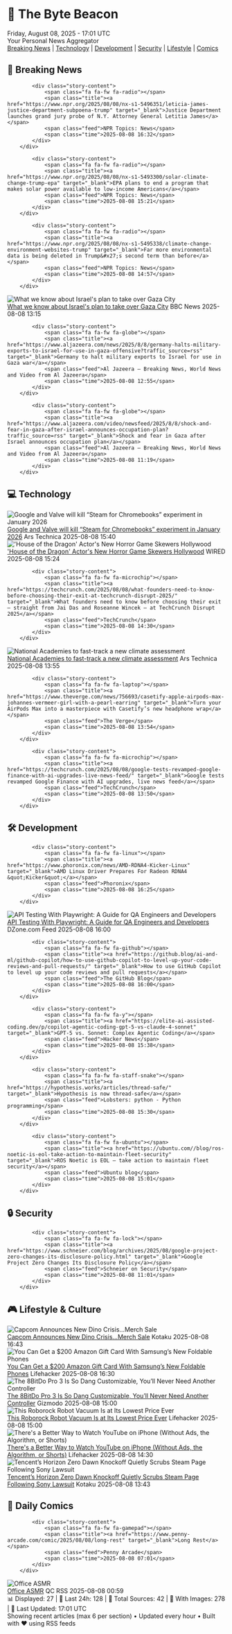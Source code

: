 <!-- Processing 54 RSS feeds at 2025-08-08 17:01:36 UTC -->
<!-- Processing: XKCD -->
<!-- Processing: Penny Arcade -->
<!-- Processing: Poorly Drawn Lines -->
<!-- Processing: Garfield -->
<!-- Processing: Cyanide & Happiness -->
<!-- Processing: CNN Breaking News -->
<!-- Processing: BBC Breaking News -->
<!-- Processing: NPR News -->
<!-- Processing: Reuters Top News -->
<!-- Processing: Reuters World News -->
<!-- Processing: ABC News Breaking -->
<!-- Processing: Guardian World News -->
<!-- Processing: O'Reilly Radar -->
<!-- Processing: Slashdot -->
<!-- Processing: Lobsters Python -->
<!-- Processing: Hacker News -->
<!-- Processing: StackOverflow Blog -->
<!-- Processing: Phoronix Linux News -->
<!-- Processing: Ubuntu Blog -->
<!-- Processing: GitHub Blog -->
<!-- Processing: InfoQ -->
<!-- Processing: DZone -->
<!-- Processing: Martin Fowler -->
<!-- Processing: Coding Horror -->
<!-- Processing: The Pragmatic Engineer -->
<!-- Processing: Lifehacker -->
<!-- Processing: Kotaku -->
<!-- Processing: Krebs on Security -->
<!-- Processing: Schneier on Security -->
<!-- Generated 8 new posts out of 29 feeds processed -->
<div class="newspaper-header">
    <h1 class="newspaper-title">📰 The Byte Beacon</h1>
    <div class="newspaper-date">Friday, August 08, 2025 - 17:01 UTC</div>
    <div class="newspaper-subtitle">Your Personal News Aggregator</div>
</div>

<div class="newspaper-nav">
    <a href="#breaking">Breaking News</a> |
    <a href="#tech">Technology</a> |
    <a href="#dev">Development</a> |
    <a href="#security">Security</a> |
    <a href="#lifestyle">Lifestyle</a> |
    <a href="#webcomics">Comics</a>
</div>

<div class="news-section breaking-news" id="breaking">
<h2 class="section-header">🚨 Breaking News</h2>
<div class="stories-container">
<div class="story">
            
            <div class="story-content">
                <span class="fa fa-fw fa-radio"></span>
                <span class="title"><a href="https://www.npr.org/2025/08/08/nx-s1-5496351/leticia-james-justice-department-subpoena-trump" target="_blank">Justice Department launches grand jury probe of N.Y. Attorney General Letitia James</a></span>
                <span class="feed">NPR Topics: News</span>
                <span class="time">2025-08-08 16:32</span>
            </div>
        </div>
<div class="story">
            
            <div class="story-content">
                <span class="fa fa-fw fa-radio"></span>
                <span class="title"><a href="https://www.npr.org/2025/08/08/nx-s1-5493300/solar-climate-change-trump-epa" target="_blank">EPA plans to end a program that makes solar power available to low-income Americans</a></span>
                <span class="feed">NPR Topics: News</span>
                <span class="time">2025-08-08 15:21</span>
            </div>
        </div>
<div class="story">
            
            <div class="story-content">
                <span class="fa fa-fw fa-radio"></span>
                <span class="title"><a href="https://www.npr.org/2025/08/08/nx-s1-5495338/climate-change-environment-websites-trump" target="_blank">Far more environmental data is being deleted in Trump&#x27;s second term than before</a></span>
                <span class="feed">NPR Topics: News</span>
                <span class="time">2025-08-08 14:57</span>
            </div>
        </div>
<div class="story">
            <img src="https://ichef.bbci.co.uk/ace/standard/240/cpsprodpb/21c6/live/16818a60-741c-11f0-8603-27bf87625784.jpg" alt="What we know about Israel&#x27;s plan to take over Gaza City" class="story-image" loading="lazy" onerror="this.style.display='none'">
            <div class="story-content">
                <span class="fa fa-fw fa-earth-americas"></span>
                <span class="title"><a href="https://www.bbc.com/news/articles/c1mpg2glz1zo?at_medium=RSS&at_campaign=rss" target="_blank">What we know about Israel&#x27;s plan to take over Gaza City</a></span>
                <span class="feed">BBC News</span>
                <span class="time">2025-08-08 13:15</span>
            </div>
        </div>
<div class="story">
            
            <div class="story-content">
                <span class="fa fa-fw fa-globe"></span>
                <span class="title"><a href="https://www.aljazeera.com/news/2025/8/8/germany-halts-military-exports-to-israel-for-use-in-gaza-offensive?traffic_source=rss" target="_blank">Germany to halt military exports to Israel for use in Gaza war</a></span>
                <span class="feed">Al Jazeera – Breaking News, World News and Video from Al Jazeera</span>
                <span class="time">2025-08-08 12:55</span>
            </div>
        </div>
<div class="story">
            
            <div class="story-content">
                <span class="fa fa-fw fa-globe"></span>
                <span class="title"><a href="https://www.aljazeera.com/video/newsfeed/2025/8/8/shock-and-fear-in-gaza-after-israel-announces-occupation-plan?traffic_source=rss" target="_blank">Shock and fear in Gaza after Israel announces occupation plan</a></span>
                <span class="feed">Al Jazeera – Breaking News, World News and Video from Al Jazeera</span>
                <span class="time">2025-08-08 11:19</span>
            </div>
        </div>
</div>
</div>
<div class="news-section tech-news" id="tech">
<h2 class="section-header">💻 Technology</h2>
<div class="stories-container">
<div class="story">
            <img src="https://cdn.arstechnica.net/wp-content/uploads/2023/09/GettyImages-115746295-500x500.jpg" alt="Google and Valve will kill “Steam for Chromebooks” experiment in January 2026" class="story-image" loading="lazy" onerror="this.style.display='none'">
            <div class="story-content">
                <span class="fa fa-fw fa-cog"></span>
                <span class="title"><a href="https://arstechnica.com/gadgets/2025/08/google-and-valve-will-kill-steam-for-chromebooks-experiment-in-january-2026/" target="_blank">Google and Valve will kill “Steam for Chromebooks” experiment in January 2026</a></span>
                <span class="feed">Ars Technica</span>
                <span class="time">2025-08-08 15:40</span>
            </div>
        </div>
<div class="story">
            <img src="https://media.wired.com/photos/689253d6c47eed84303dd608/master/pass/House-of-Dragon-Actor-New-Horror-Game-Skewers-Hollywood-Culture-DEAD-TAKE_KEY-ART.jpg" alt="&#x27;House of the Dragon&#x27; Actor&#x27;s New Horror Game Skewers Hollywood" class="story-image" loading="lazy" onerror="this.style.display='none'">
            <div class="story-content">
                <span class="fa fa-fw fa-bolt"></span>
                <span class="title"><a href="https://www.wired.com/story/house-of-the-dragon-actors-new-horror-game-skewers-hollywood/" target="_blank">&#x27;House of the Dragon&#x27; Actor&#x27;s New Horror Game Skewers Hollywood</a></span>
                <span class="feed">WIRED</span>
                <span class="time">2025-08-08 15:24</span>
            </div>
        </div>
<div class="story">
            
            <div class="story-content">
                <span class="fa fa-fw fa-microchip"></span>
                <span class="title"><a href="https://techcrunch.com/2025/08/08/what-founders-need-to-know-before-choosing-their-exit-at-techcrunch-disrupt-2025/" target="_blank">What founders need to know before choosing their exit — straight from Jai Das and Roseanne Wincek — at TechCrunch Disrupt 2025</a></span>
                <span class="feed">TechCrunch</span>
                <span class="time">2025-08-08 14:30</span>
            </div>
        </div>
<div class="story">
            <img src="https://cdn.arstechnica.net/wp-content/uploads/2025/08/nationalacademies-500x500.jpg" alt="National Academies to fast-track a new climate assessment" class="story-image" loading="lazy" onerror="this.style.display='none'">
            <div class="story-content">
                <span class="fa fa-fw fa-cog"></span>
                <span class="title"><a href="https://arstechnica.com/science/2025/08/national-academies-to-fast-track-a-new-climate-assessment/" target="_blank">National Academies to fast-track a new climate assessment</a></span>
                <span class="feed">Ars Technica</span>
                <span class="time">2025-08-08 13:55</span>
            </div>
        </div>
<div class="story">
            
            <div class="story-content">
                <span class="fa fa-fw fa-laptop"></span>
                <span class="title"><a href="https://www.theverge.com/news/756693/casetify-apple-airpods-max-johannes-vermeer-girl-with-a-pearl-earring" target="_blank">Turn your AirPods Max into a masterpiece with Casetify’s new headphone wrap</a></span>
                <span class="feed">The Verge</span>
                <span class="time">2025-08-08 13:54</span>
            </div>
        </div>
<div class="story">
            
            <div class="story-content">
                <span class="fa fa-fw fa-microchip"></span>
                <span class="title"><a href="https://techcrunch.com/2025/08/08/google-tests-revamped-google-finance-with-ai-upgrades-live-news-feed/" target="_blank">Google tests revamped Google Finance with AI upgrades, live news feed</a></span>
                <span class="feed">TechCrunch</span>
                <span class="time">2025-08-08 13:50</span>
            </div>
        </div>
</div>
</div>
<div class="news-section dev-news" id="dev">
<h2 class="section-header">🛠️ Development</h2>
<div class="stories-container">
<div class="story">
            
            <div class="story-content">
                <span class="fa fa-fw fa-linux"></span>
                <span class="title"><a href="https://www.phoronix.com/news/AMD-RDNA4-Kicker-Linux" target="_blank">AMD Linux Driver Prepares For Radeon RDNA4 &quot;Kicker&quot;</a></span>
                <span class="feed">Phoronix</span>
                <span class="time">2025-08-08 16:25</span>
            </div>
        </div>
<div class="story">
            <img src="https://dz2cdn1.dzone.com/thumbnail?fid=18553732&w=600" alt="API Testing With Playwright: A Guide for QA Engineers and Developers" class="story-image" loading="lazy" onerror="this.style.display='none'">
            <div class="story-content">
                <span class="fa fa-fw fa-newspaper"></span>
                <span class="title"><a href="https://dzone.com/articles/playwright-api-testing-guide" target="_blank">API Testing With Playwright: A Guide for QA Engineers and Developers</a></span>
                <span class="feed">DZone.com Feed</span>
                <span class="time">2025-08-08 16:00</span>
            </div>
        </div>
<div class="story">
            
            <div class="story-content">
                <span class="fa fa-fw fa-github"></span>
                <span class="title"><a href="https://github.blog/ai-and-ml/github-copilot/how-to-use-github-copilot-to-level-up-your-code-reviews-and-pull-requests/" target="_blank">How to use GitHub Copilot to level up your code reviews and pull requests</a></span>
                <span class="feed">The GitHub Blog</span>
                <span class="time">2025-08-08 16:00</span>
            </div>
        </div>
<div class="story">
            
            <div class="story-content">
                <span class="fa fa-fw fa-y"></span>
                <span class="title"><a href="https://elite-ai-assisted-coding.dev/p/copilot-agentic-coding-gpt-5-vs-claude-4-sonnet" target="_blank">GPT-5 vs. Sonnet: Complex Agentic Coding</a></span>
                <span class="feed">Hacker News</span>
                <span class="time">2025-08-08 15:38</span>
            </div>
        </div>
<div class="story">
            
            <div class="story-content">
                <span class="fa fa-fw fa-staff-snake"></span>
                <span class="title"><a href="https://hypothesis.works/articles/thread-safe/" target="_blank">Hypothesis is now thread-safe</a></span>
                <span class="feed">Lobsters: python - Python programming</span>
                <span class="time">2025-08-08 15:30</span>
            </div>
        </div>
<div class="story">
            
            <div class="story-content">
                <span class="fa fa-fw fa-ubuntu"></span>
                <span class="title"><a href="https://ubuntu.com//blog/ros-noetic-is-eol-take-action-to-maintain-fleet-security" target="_blank">ROS Noetic is EOL – take action to maintain fleet security</a></span>
                <span class="feed">Ubuntu blog</span>
                <span class="time">2025-08-08 15:01</span>
            </div>
        </div>
</div>
</div>
<div class="news-section security-news" id="security">
<h2 class="section-header">🔒 Security</h2>
<div class="stories-container">
<div class="story">
            
            <div class="story-content">
                <span class="fa fa-fw fa-lock"></span>
                <span class="title"><a href="https://www.schneier.com/blog/archives/2025/08/google-project-zero-changes-its-disclosure-policy.html" target="_blank">Google Project Zero Changes Its Disclosure Policy</a></span>
                <span class="feed">Schneier on Security</span>
                <span class="time">2025-08-08 11:01</span>
            </div>
        </div>
</div>
</div>
<div class="news-section lifestyle-news" id="lifestyle">
<h2 class="section-header">🎮 Lifestyle & Culture</h2>
<div class="stories-container">
<div class="story">
            <img src="https://kotaku.com/app/uploads/2025/08/dc.jpg" alt="Capcom Announces New Dino Crisis…Merch Sale" class="story-image" loading="lazy" onerror="this.style.display='none'">
            <div class="story-content">
                <span class="fa fa-fw fa-gamepad"></span>
                <span class="title"><a href="https://kotaku.com/capcom-new-dino-crisis-merch-event-sequel-remake-horror-2000616659" target="_blank">Capcom Announces New Dino Crisis…Merch Sale</a></span>
                <span class="feed">Kotaku</span>
                <span class="time">2025-08-08 16:43</span>
            </div>
        </div>
<div class="story">
            <img src="https://lifehacker.com/imagery/articles/01K239ZWCB784MMFTJD6ER6G3Z/hero-image.png" alt="You Can Get a $200 Amazon Gift Card With Samsung’s New Foldable Phones" class="story-image" loading="lazy" onerror="this.style.display='none'">
            <div class="story-content">
                <span class="fa fa-fw fa-life-ring"></span>
                <span class="title"><a href="https://lifehacker.com/tech/get-a-200-amazon-gift-card-with-samsungs-new-flip7-and-fold7-phones?utm_medium=RSS" target="_blank">You Can Get a $200 Amazon Gift Card With Samsung’s New Foldable Phones</a></span>
                <span class="feed">Lifehacker</span>
                <span class="time">2025-08-08 16:30</span>
            </div>
        </div>
<div class="story">
            <img src="https://gizmodo.com/app/uploads/2025/08/8BitDo-Pro-3-controller-14.jpg" alt="The 8BitDo Pro 3 Is So Dang Customizable, You’ll Never Need Another Controller" class="story-image" loading="lazy" onerror="this.style.display='none'">
            <div class="story-content">
                <span class="fa fa-fw fa-computer"></span>
                <span class="title"><a href="https://gizmodo.com/the-8bitdo-pro-3-is-so-dang-customizable-youll-never-need-another-controller-2000640089" target="_blank">The 8BitDo Pro 3 Is So Dang Customizable, You’ll Never Need Another Controller</a></span>
                <span class="feed">Gizmodo</span>
                <span class="time">2025-08-08 15:00</span>
            </div>
        </div>
<div class="story">
            <img src="https://lifehacker.com/imagery/articles/01K22Y3K0WPWZYF9T6EYA3M82H/hero-image.png" alt="This Roborock Robot Vacuum Is at Its Lowest Price Ever" class="story-image" loading="lazy" onerror="this.style.display='none'">
            <div class="story-content">
                <span class="fa fa-fw fa-life-ring"></span>
                <span class="title"><a href="https://lifehacker.com/tech/roborock-q5-max-plus-robot-vacuum-sale?utm_medium=RSS" target="_blank">This Roborock Robot Vacuum Is at Its Lowest Price Ever</a></span>
                <span class="feed">Lifehacker</span>
                <span class="time">2025-08-08 15:00</span>
            </div>
        </div>
<div class="story">
            <img src="https://lifehacker.com/imagery/articles/01K24WEAAJ3389FKW7ASZNEYVD/hero-image.png" alt="There&#x27;s a Better Way to Watch YouTube on iPhone (Without Ads, the Algorithm, or Shorts)" class="story-image" loading="lazy" onerror="this.style.display='none'">
            <div class="story-content">
                <span class="fa fa-fw fa-life-ring"></span>
                <span class="title"><a href="https://lifehacker.com/tech/theres-a-better-way-to-watch-youtube-on-iphone-without-ads?utm_medium=RSS" target="_blank">There&#x27;s a Better Way to Watch YouTube on iPhone (Without Ads, the Algorithm, or Shorts)</a></span>
                <span class="feed">Lifehacker</span>
                <span class="time">2025-08-08 14:30</span>
            </div>
        </div>
<div class="story">
            <img src="https://kotaku.com/app/uploads/2025/08/morningcheck4.jpg" alt="Tencent’s Horizon Zero Dawn Knockoff Quietly Scrubs Steam Page Following Sony Lawsuit" class="story-image" loading="lazy" onerror="this.style.display='none'">
            <div class="story-content">
                <span class="fa fa-fw fa-gamepad"></span>
                <span class="title"><a href="https://kotaku.com/horizon-zero-dawn-tencent-sony-lawsuit-knockoff-steam-art-2000616608" target="_blank">Tencent’s Horizon Zero Dawn Knockoff Quietly Scrubs Steam Page Following Sony Lawsuit</a></span>
                <span class="feed">Kotaku</span>
                <span class="time">2025-08-08 13:43</span>
            </div>
        </div>
</div>
</div>
<div class="news-section webcomics-section" id="webcomics">
<h2 class="section-header">🎨 Daily Comics</h2>
<div class="stories-container">
<div class="story">
            
            <div class="story-content">
                <span class="fa fa-fw fa-gamepad"></span>
                <span class="title"><a href="https://www.penny-arcade.com/comic/2025/08/08/long-rest" target="_blank">Long Rest</a></span>
                <span class="feed">Penny Arcade</span>
                <span class="time">2025-08-08 07:01</span>
            </div>
        </div>
<div class="story">
            <img src="http://www.questionablecontent.net/comics/5631.png" alt="Office ASMR" class="story-image" loading="lazy" onerror="this.style.display='none'">
            <div class="story-content">
                <span class="fa fa-fw fa-music"></span>
                <span class="title"><a href="http://questionablecontent.net/view.php?comic=5631" target="_blank">Office ASMR</a></span>
                <span class="feed">QC RSS</span>
                <span class="time">2025-08-08 00:59</span>
            </div>
        </div>
</div>
</div>

<div class="newspaper-footer">
    <div class="stats">
        📊 Displayed: 27 | 📅 Last 24h: 128 | 📡 Total Sources: 42 | 📸 With Images: 278 |
        🔄 Last Updated: 17:01 UTC
    </div>
    <div class="footer-note">
        Showing recent articles (max 6 per section) • Updated every hour • Built with ❤️ using RSS feeds
    </div>
</div>
